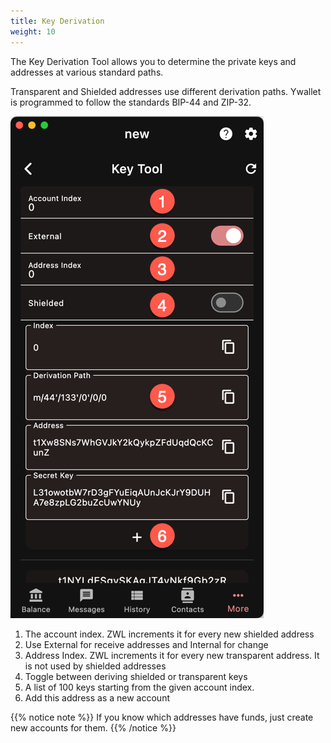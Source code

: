 ```yaml
---
title: Key Derivation
weight: 10
---
```


The Key Derivation Tool allows you to determine
the private keys and addresses at various
standard paths.

Transparent and Shielded addresses use different
derivation paths. Ywallet is programmed to follow
the standards BIP-44 and ZIP-32.

![Key Tool](2024-03-10_22-26-02.png)

1. The account index. ZWL increments it
for every new shielded address
1. Use External for receive addresses and
Internal for change
1. Address Index. ZWL increments it for 
every new transparent address. It is not
used by shielded addresses
1. Toggle between deriving shielded or
transparent keys
1. A list of 100 keys starting from the
given account index. 
1. Add this address as a new account

{{% notice note %}}
If you know which addresses have funds,
just create new accounts for them.
{{% /notice %}}
